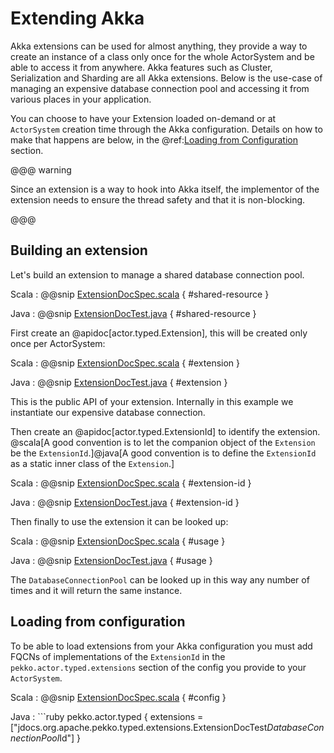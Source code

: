 # Extending Akka

Akka extensions can be used for almost anything, they provide a way to create
an instance of a class only once for the whole ActorSystem and be able to access
it from anywhere. Akka features such as Cluster, Serialization and Sharding are all
Akka extensions. Below is the use-case of managing an expensive database connection 
pool and accessing it from various places in your application.

You can choose to have your Extension loaded on-demand or at `ActorSystem` creation 
time through the Akka configuration.
Details on how to make that happens are below, in the @ref:[Loading from Configuration](extending.md#loading) section.

@@@ warning

Since an extension is a way to hook into Akka itself, the implementor of the extension needs to
ensure the thread safety and that it is non-blocking.

@@@

## Building an extension

Let's build an extension to manage a shared database connection pool.

Scala
:  @@snip [ExtensionDocSpec.scala](/actor-typed-tests/src/test/scala/docs/org/apache/pekko/typed/extensions/ExtensionDocSpec.scala) { #shared-resource }

Java
:  @@snip [ExtensionDocTest.java](/actor-typed-tests/src/test/java/jdocs/org/apache/pekko/typed/extensions/ExtensionDocTest.java) { #shared-resource }

First create an @apidoc[actor.typed.Extension], this will be created only once per ActorSystem:

Scala
:  @@snip [ExtensionDocSpec.scala](/actor-typed-tests/src/test/scala/docs/org/apache/pekko/typed/extensions/ExtensionDocSpec.scala) { #extension }

Java
:  @@snip [ExtensionDocTest.java](/actor-typed-tests/src/test/java/jdocs/org/apache/pekko/typed/extensions/ExtensionDocTest.java) { #extension }

This is the public API of your extension. Internally in this example we instantiate our expensive database connection. 

Then create an @apidoc[actor.typed.ExtensionId] to identify the extension.
@scala[A good convention is to let the companion object of the `Extension` be the `ExtensionId`.]@java[A good convention is to define the `ExtensionId` as a static inner class of the `Extension`.]

Scala
:  @@snip [ExtensionDocSpec.scala](/actor-typed-tests/src/test/scala/docs/org/apache/pekko/typed/extensions/ExtensionDocSpec.scala) { #extension-id }

Java
:  @@snip [ExtensionDocTest.java](/actor-typed-tests/src/test/java/jdocs/org/apache/pekko/typed/extensions/ExtensionDocTest.java) { #extension-id }

Then finally to use the extension it can be looked up:

Scala
:  @@snip [ExtensionDocSpec.scala](/actor-typed-tests/src/test/scala/docs/org/apache/pekko/typed/extensions/ExtensionDocSpec.scala) { #usage }

Java
:  @@snip [ExtensionDocTest.java](/actor-typed-tests/src/test/java/jdocs/org/apache/pekko/typed/extensions/ExtensionDocTest.java) { #usage  }

The `DatabaseConnectionPool` can be looked up in this way any number of times and it will return the same instance.

<a id="loading"></a>
## Loading from configuration

To be able to load extensions from your Akka configuration you must add FQCNs of implementations of the `ExtensionId`
in the `pekko.actor.typed.extensions` section of the config you provide to your `ActorSystem`.

Scala
:  @@snip [ExtensionDocSpec.scala](/actor-typed-tests/src/test/scala/docs/org/apache/pekko/typed/extensions/ExtensionDocSpec.scala) { #config }

Java
:   ```ruby
   pekko.actor.typed {
     extensions = ["jdocs.org.apache.pekko.typed.extensions.ExtensionDocTest$DatabaseConnectionPool$Id"]
   }
   ```
     










